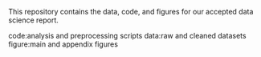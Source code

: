 This repository contains the data, code, and figures for our accepted data science report.

code:analysis and preprocessing scripts
data:raw and cleaned datasets
figure:main and appendix figures

